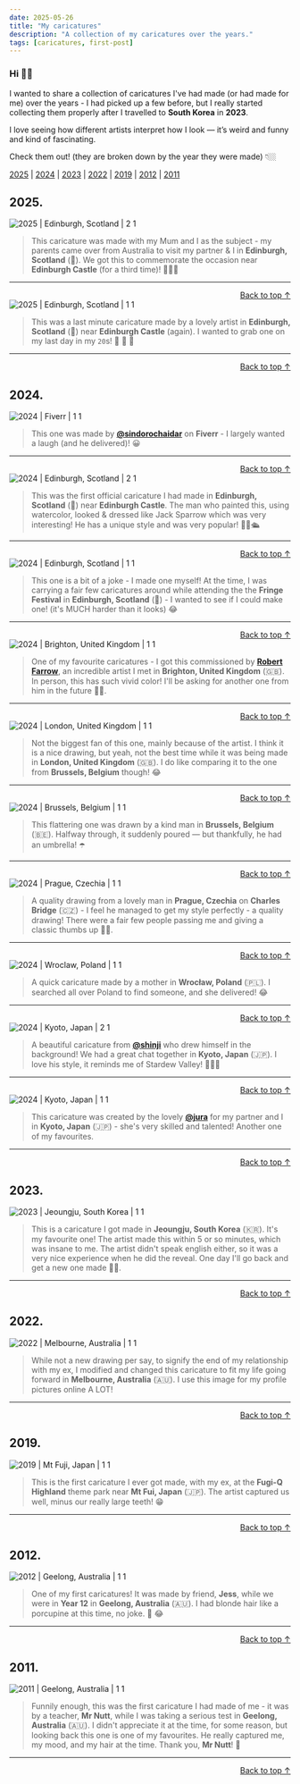 ```yaml
---
date: 2025-05-26
title: "My caricatures"
description: "A collection of my caricatures over the years."
tags: [caricatures, first-post]
---
```


<a id="top"></a>

### Hi 👋🏼

I wanted to share a collection of caricatures I've had made (or had made for me) over the years - I had picked up a few before, but I really started collecting them properly after I travelled to **South Korea** in **2023**.

I love seeing how different artists interpret how I look — it’s weird and funny and kind of fascinating.

Check them out! (they are broken down by the year they were made) 👇🏼

[2025](#2025) | [2024](#2024) | [2023](#2023) | [2022](#2022) | [2019](#2019) | [2012](#2012) | [2011](#2011)

## 2025.

<img src="/img/caricatures/2025, Edinburgh, Scotland, 2 1.jpg" alt="2025 | Edinburgh, Scotland | 2 1" class="centered-img" />

> This caricature was made with my Mum and I as the subject - my parents came over from Australia to visit my partner & I in **Edinburgh, Scotland** (🏴󠁧󠁢󠁳󠁣󠁴󠁿). We got this to commemorate the occasion near **Edinburgh Castle** (for a third time)! 👨‍👩‍👦

---

<div style="text-align: right;">
  <a href="#top">Back to top ↑</a>
</div>

<!-- ---- -->

<img src="/img/caricatures/2025, Edinburgh, Scotland, 1 1.jpg" alt="2025 | Edinburgh, Scotland | 1 1" class="centered-img" />

> This was a last minute caricature made by a lovely artist in **Edinburgh, Scotland** (🏴󠁧󠁢󠁳󠁣󠁴󠁿) near **Edinburgh Castle** (again). I wanted to grab one on my last day in my `20`s! 🥳 🎈 🎉

---

<div style="text-align: right;">
  <a href="#top">Back to top ↑</a>
</div>

## 2024.

<img src="/img/caricatures/2024, Fiverr, 1 3.png" alt="2024 | Fiverr | 1 1" class="centered-img" />

> This one was made by **[@sindorochaidar](https://www.fiverr.com/sindorochaidar)** on **Fiverr** - I largely wanted a laugh (and he delivered)! 😀

---

<div style="text-align: right;">
  <a href="#top">Back to top ↑</a>
</div>

<!-- ---- -->

<img src="/img/caricatures/2024, Edinburgh, Scotland, 2 1.jpg" alt="2024 | Edinburgh, Scotland | 2 1" class="centered-img" />

> This was the first official caricature I had made in **Edinburgh, Scotland** (🏴󠁧󠁢󠁳󠁣󠁴󠁿) near **Edinburgh Castle**. The man who painted this, using watercolor, looked & dressed like Jack Sparrow which was very interesting! He has a unique style and was very popular! 🏴‍☠️🛳️

---

<div style="text-align: right;">
  <a href="#top">Back to top ↑</a>
</div>

<!-- ---- -->

<img src="/img/caricatures/2024, Edinburgh, Scotland, 1 1.jpg" alt="2024 | Edinburgh, Scotland | 1 1" class="centered-img" />

> This one is a bit of a joke - I made one myself! At the time, I was carrying a fair few caricatures around while attending the the **Fringe Festival** in **Edinburgh, Scotland** (🏴󠁧󠁢󠁳󠁣󠁴󠁿) - I wanted to see if I could make one! (it's MUCH harder than it looks) 😂

---

<div style="text-align: right;">
  <a href="#top">Back to top ↑</a>
</div>

<!-- ---- -->

<img src="/img/caricatures/2024, Brighton, United Kingdom, 1 1.jpg" alt="2024 | Brighton, United Kingdom | 1 1" class="centered-img" />

> One of my favourite caricatures - I got this commissioned by **[Robert Farrow](https://robertfarrowartist.com/)**, an incredible artist I met in **Brighton, United Kingdom** (🇬🇧). In person, this has such vivid color! I'll be asking for another one from him in the future 👏🏼.

---

<div style="text-align: right;">
  <a href="#top">Back to top ↑</a>
</div>

<!-- ---- -->

<img src="/img/caricatures/2024, London, United Kingdom, 1 1.jpg" alt="2024 | London, United Kingdom | 1 1" class="centered-img" />

> Not the biggest fan of this one, mainly because of the artist. I think it is a nice drawing, but yeah, not the best time while it was being made in **London, United Kingdom** (🇬🇧). I do like comparing it to the one from **Brussels, Belgium** though! 😂

---

<div style="text-align: right;">
  <a href="#top">Back to top ↑</a>
</div>

<!-- ---- -->

<img src="/img/caricatures/2024, Brussels, Belgium, 1 1.png" alt="2024 | Brussels, Belgium | 1 1" class="centered-img" />

> This flattering one was drawn by a kind man in **Brussels, Belgium** (🇧🇪). Halfway through, it suddenly poured — but thankfully, he had an umbrella! ☂️

---

<div style="text-align: right;">
  <a href="#top">Back to top ↑</a>
</div>

<!-- ---- -->

<img src="/img/caricatures/2024, Prague, Czechia, 1 1.png" alt="2024 | Prague, Czechia | 1 1" class="centered-img" />

> A quality drawing from a lovely man in **Prague, Czechia** on **Charles Bridge** (🇨🇿) - I feel he managed to get my style perfectly - a quality drawing! There were a fair few people passing me and giving a classic thumbs up 👍🏼.

---

<div style="text-align: right;">
  <a href="#top">Back to top ↑</a>
</div>

<!-- ---- -->

<img src="/img/caricatures/2024, Wroclaw, Poland, 1 1.jpg" alt="2024 | Wroclaw, Poland | 1 1" class="centered-img" />

> A quick caricature made by a mother in **Wrocław, Poland** (🇵🇱). I searched all over Poland to find someone, and she delivered! 😂

---

<div style="text-align: right;">
  <a href="#top">Back to top ↑</a>
</div>

<!-- ---- -->

<img src="/img/caricatures/2024, Kyoto, Japan, 2 1.png" alt="2024 | Kyoto, Japan | 2 1" class="centered-img" />

> A beautiful caricature from **[@shinji](https://www.instagram.com/shinji_arts)** who drew himself in the background! We had a great chat together in **Kyoto, Japan** (🇯🇵). I love his style, it reminds me of Stardew Valley! 🐄🌾🚜

---

<div style="text-align: right;">
  <a href="#top">Back to top ↑</a>
</div>

<!-- ---- -->

<img src="/img/caricatures/2024, Kyoto, Japan, 1 1.png" alt="2024 | Kyoto, Japan | 1 1" class="centered-img" />

> This caricature was created by the lovely **[@jura](https://www.instagram.com/juraaa19)** for my partner and I in **Kyoto, Japan** (🇯🇵) - she's very skilled and talented! Another one of my favourites.

---

<div style="text-align: right;">
  <a href="#top">Back to top ↑</a>
</div>

## 2023.

<img src="/img/caricatures/2023, Jeoungju, South Korea, 1 1.png" alt="2023 | Jeoungju, South Korea | 1 1" class="centered-img" />

> This is a caricature I got made in **Jeoungju, South Korea** (🇰🇷). It's my favourite one! The artist made this within 5 or so minutes, which was insane to me. The artist didn't speak english either, so it was a very nice experience when he did the reveal. One day I'll go back and get a new one made 👏🏼.

---

<div style="text-align: right;">
  <a href="#top">Back to top ↑</a>
</div>

## 2022.

<img src="/img/caricatures/2022, Melbourne, Australia, 1 1.jpg" alt="2022 | Melbourne, Australia | 1 1" class="centered-img" />

> While not a new drawing per say, to signify the end of my relationship with my ex, I modified and changed this caricature to fit my life going forward in **Melbourne, Australia** (🇦🇺). I use this image for my profile pictures online A LOT!

---

<div style="text-align: right;">
  <a href="#top">Back to top ↑</a>
</div>

## 2019.

<img src="/img/caricatures/2019, Mt Fuji, Japan, 1 1.png" alt="2019 | Mt Fuji, Japan | 1 1" class="centered-img" />

> This is the first caricature I ever got made, with my ex, at the **Fugi-Q Highland** theme park near **Mt Fui, Japan** (🇯🇵). The artist captured us well, minus our really large teeth! 😁

---

<div style="text-align: right;">
  <a href="#top">Back to top ↑</a>
</div>

## 2012.

<img src="/img/caricatures/2012, Geelong, Australia, 1 1.jpg" alt="2012 | Geelong, Australia | 1 1" class="centered-img" />

> One of my first caricatures! It was made by friend, **Jess**, while we were in **Year 12** in **Geelong, Australia** (🇦🇺). I had blonde hair like a porcupine at this time, no joke. 🦔 😂

---

<div style="text-align: right;">
  <a href="#top">Back to top ↑</a>
</div>

## 2011.

<img src="/img/caricatures/2011, Geelong, Australia, 1 1.jpg" alt="2011 | Geelong, Australia | 1 1" class="centered-img" />

> Funnily enough, this was the first caricature I had made of me - it was by a teacher, **Mr Nutt**, while I was taking a serious test in **Geelong, Australia** (🇦🇺). I didn't appreciate it at the time, for some reason, but looking back this one is one of my favourites. He really captured me, my mood, and my hair at the time. Thank you, **Mr Nutt**! 🙏

---

<div style="text-align: right;">
  <a href="#top">Back to top ↑</a>
</div>


